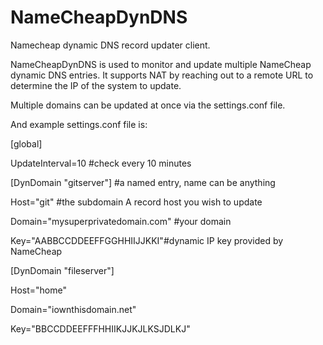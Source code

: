 NameCheapDynDNS
===============

Namecheap dynamic DNS record updater client.

NameCheapDynDNS is used to monitor and update multiple NameCheap dynamic
DNS entries.  It supports NAT by reaching out to a remote URL to determine
the IP of the system to update.

Multiple domains can be updated at once via the settings.conf file.


And example settings.conf file is:



[global]

UpdateInterval=10 #check every 10 minutes



[DynDomain "gitserver"] #a named entry, name can be anything

Host="git" #the subdomain A record host you wish to update

Domain="mysuperprivatedomain.com" #your domain

Key="AABBCCDDEEFFGGHHIIJJKKI"#dynamic IP key provided by NameCheap



[DynDomain "fileserver"]

Host="home"

Domain="iownthisdomain.net"

Key="BBCCDDEEFFFHHIIKJJKJLKSJDLKJ"
